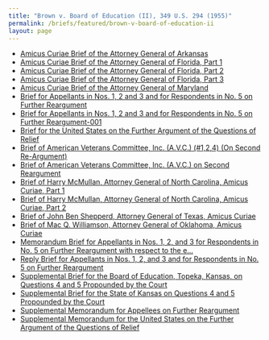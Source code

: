 ```yaml
---
title: "Brown v. Board of Education (II), 349 U.S. 294 (1955)"
permalink: /briefs/featured/brown-v-board-of-education-ii
layout: page
---
```


- [Amicus Curiae Brief of the Attorney General of Arkansas](https://briefs2.lonedissent.org/1954/brown2/Amicus%20Curiae%20Brief%20of%20the%20Attorney%20General%20of%20Arkansas.pdf)
- [Amicus Curiae Brief of the Attorney General of Florida, Part 1](https://briefs2.lonedissent.org/1954/brown2/Amicus%20Curiae%20Brief%20of%20the%20Attorney%20General%20of%20Florida,%20Part%201.pdf)
- [Amicus Curiae Brief of the Attorney General of Florida, Part 2](https://briefs2.lonedissent.org/1954/brown2/Amicus%20Curiae%20Brief%20of%20the%20Attorney%20General%20of%20Florida,%20Part%202.pdf)
- [Amicus Curiae Brief of the Attorney General of Florida, Part 3](https://briefs2.lonedissent.org/1954/brown2/Amicus%20Curiae%20Brief%20of%20the%20Attorney%20General%20of%20Florida,%20Part%203.pdf)
- [Amicus Curiae Brief of the Attorney General of Maryland](https://briefs2.lonedissent.org/1954/brown2/Amicus%20Curiae%20Brief%20of%20the%20Attorney%20General%20of%20Maryland.pdf)
- [Brief for Appellants in Nos. 1, 2 and 3 and for Respondents in No. 5 on Further Reargument](https://briefs2.lonedissent.org/1954/brown2/Brief%20for%20Appellants%20in%20Nos.%201,%202%20and%203%20and%20for%20Respondents%20in%20No.%205%20on%20Further%20Reargument.pdf)
- [Brief for Appellants in Nos. 1, 2 and 3 and for Respondents in No. 5 on Further Reargument-001](https://briefs2.lonedissent.org/1954/brown2/Brief%20for%20Appellants%20in%20Nos.%201,%202%20and%203%20and%20for%20Respondents%20in%20No.%205%20on%20Further%20Reargument-001.pdf)
- [Brief for the United States on the Further Argument of the Questions of Relief](https://briefs2.lonedissent.org/1954/brown2/Brief%20for%20the%20United%20States%20on%20the%20Further%20Argument%20of%20the%20Questions%20of%20Relief.pdf)
- [Brief of American Veterans Committee, Inc. (A.V.C.) (#1,2,4) (On Second Re-Argument)](https://briefs2.lonedissent.org/1954/brown2/Brief%20of%20American%20Veterans%20Committee,%20Inc.%20(A.V.C.)%20(#1,2,4)%20(On%20Second%20Re-Argument).pdf)
- [Brief of American Veterans Committee, Inc. (A.V.C.) on Second Reargument](https://briefs2.lonedissent.org/1954/brown2/Brief%20of%20American%20Veterans%20Committee,%20Inc.%20(A.V.C.)%20on%20Second%20Reargument.pdf)
- [Brief of Harry McMullan, Attorney General of North Carolina, Amicus Curiae, Part 1](https://briefs2.lonedissent.org/1954/brown2/Brief%20of%20Harry%20McMullan,%20Attorney%20General%20of%20North%20Carolina,%20Amicus%20Curiae,%20Part%201.pdf)
- [Brief of Harry McMullan, Attorney General of North Carolina, Amicus Curiae, Part 2](https://briefs2.lonedissent.org/1954/brown2/Brief%20of%20Harry%20McMullan,%20Attorney%20General%20of%20North%20Carolina,%20Amicus%20Curiae,%20Part%202.pdf)
- [Brief of John Ben Shepperd, Attorney General of Texas, Amicus Curiae](https://briefs2.lonedissent.org/1954/brown2/Brief%20of%20John%20Ben%20Shepperd,%20Attorney%20General%20of%20Texas,%20Amicus%20Curiae.pdf)
- [Brief of Mac Q. Williamson, Attorney General of Oklahoma, Amicus Curiae](https://briefs2.lonedissent.org/1954/brown2/Brief%20of%20Mac%20Q.%20Williamson,%20Attorney%20General%20of%20Oklahoma,%20Amicus%20Curiae.pdf)
- [Memorandum Brief for Appellants in Nos. 1, 2, and 3 for Respondents in No. 5 on Further Reargument with respect to the e...](https://briefs2.lonedissent.org/1954/brown2/Memorandum%20Brief%20for%20Appellants%20in%20Nos.%201,%202,%20and%203%20for%20Respondents%20in%20No.%205%20on%20Further%20Reargument%20with%20respect%20to%20the%20e....pdf)
- [Reply Brief for Appellants in Nos. 1, 2, and 3 and for Respondents in No. 5 on Further Reargument](https://briefs2.lonedissent.org/1954/brown2/Reply%20Brief%20for%20Appellants%20in%20Nos.%201,%202,%20and%203%20and%20for%20Respondents%20in%20No.%205%20on%20Further%20Reargument.pdf)
- [Supplemental Brief for the Board of Education, Topeka, Kansas, on Questions 4 and 5 Propounded by the Court](https://briefs2.lonedissent.org/1954/brown2/Supplemental%20Brief%20for%20the%20Board%20of%20Education,%20Topeka,%20Kansas,%20on%20Questions%204%20and%205%20Propounded%20by%20the%20Court.pdf)
- [Supplemental Brief for the State of Kansas on Questions 4 and 5 Propounded by the Court](https://briefs2.lonedissent.org/1954/brown2/Supplemental%20Brief%20for%20the%20State%20of%20Kansas%20on%20Questions%204%20and%205%20Propounded%20by%20the%20Court.pdf)
- [Supplemental Memorandum for Appellees on Further Reargument](https://briefs2.lonedissent.org/1954/brown2/Supplemental%20Memorandum%20for%20Appellees%20on%20Further%20Reargument.pdf)
- [Supplemental Memorandum for the United States on the Further Argument of the Questions of Relief](https://briefs2.lonedissent.org/1954/brown2/Supplemental%20Memorandum%20for%20the%20United%20States%20on%20the%20Further%20Argument%20of%20the%20Questions%20of%20Relief.pdf)

